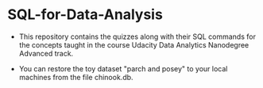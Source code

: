 # SQL-for-Data-Analysis

- This repository contains the quizzes along with their SQL commands for the concepts taught in the course Udacity Data Analytics Nanodegree Advanced track.

- You can restore the toy dataset "parch and posey" to your local machines from the file chinook.db.


